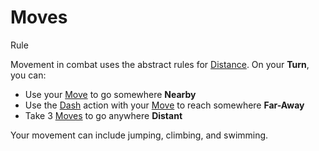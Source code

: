 # Moves

Rule

Movement in combat uses the abstract rules for [Distance](pages/rules/distance.md). On your **Turn**, you can:

 * Use your [Move](pages/combat/moves.md) to go somewhere **Nearby**
 * Use the [Dash](pages/combat/actions.md?id=dash) action with your [Move](pages/combat/moves.md) to reach somewhere **Far-Away**
 * Take 3 [Moves](pages/combat/moves.md) to go anywhere **Distant**

Your movement can include jumping, climbing, and swimming.
